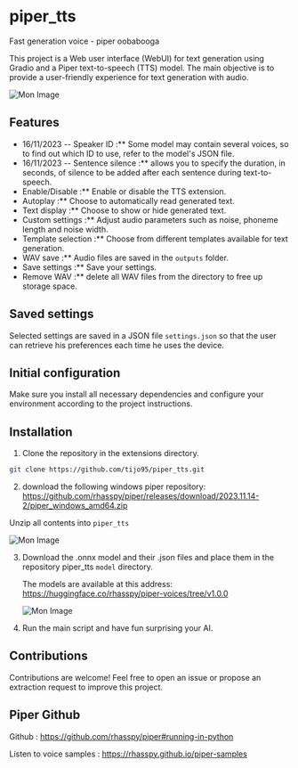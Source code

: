 # piper_tts
Fast generation voice - piper oobabooga

This project is a Web user interface (WebUI) for text generation using Gradio and a Piper text-to-speech (TTS) model. The main objective is to provide a user-friendly experience for text generation with audio.

![Mon Image](https://drive.google.com/uc?export=view&id=1TOnHWGWDqHWgNNn6HFOfvEv9egC1z7g-) 


## Features

- 16/11/2023 -- Speaker ID :** Some model may contain several voices, so to find out which ID to use, refer to the model's JSON file.
- 16/11/2023 -- Sentence silence :** allows you to specify the duration, in seconds, of silence to be added after each sentence during text-to-speech.
- Enable/Disable :** Enable or disable the TTS extension.
- Autoplay :** Choose to automatically read generated text.
- Text display :** Choose to show or hide generated text.
- Custom settings :** Adjust audio parameters such as noise, phoneme length and noise width.
- Template selection :** Choose from different templates available for text generation.
- WAV save :** Audio files are saved in the `outputs` folder.
- Save settings :** Save your settings. 
- Remove WAV :** delete all WAV files from the directory to free up storage space. 

## Saved settings

Selected settings are saved in a JSON file `settings.json` so that the user can retrieve his preferences each time he uses the device.

## Initial configuration

Make sure you install all necessary dependencies and configure your environment according to the project instructions.

## Installation

1. Clone the repository in the extensions directory.
   
```bash 
git clone https://github.com/tijo95/piper_tts.git
```


2. download the following windows piper repository: https://github.com/rhasspy/piper/releases/download/2023.11.14-2/piper_windows_amd64.zip

Unzip all contents into `piper_tts`

![Mon Image](https://drive.google.com/uc?export=view&id=1bO8QyVR7v7gwoLsUdXquTeZx5rEwF7EY)


3. Download the .onnx model and their .json files and place them in the repository piper_tts `model` directory.

    The models are available at this address: https://huggingface.co/rhasspy/piper-voices/tree/v1.0.0

   ![Mon Image](https://drive.google.com/uc?export=view&id=16JkRmOfCL-E37Xe6V6jm7MJShZzNHTyr)
   

5. Run the main script and have fun surprising your AI.

## Contributions

Contributions are welcome! Feel free to open an issue or propose an extraction request to improve this project.

## Piper Github

Github : https://github.com/rhasspy/piper#running-in-python

Listen to voice samples : https://rhasspy.github.io/piper-samples
